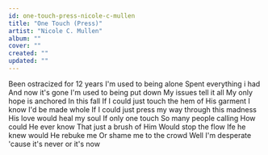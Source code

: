 ```yaml
---
id: one-touch-press-nicole-c-mullen
title: "One Touch (Press)"
artist: "Nicole C. Mullen"
album: ""
cover: ""
created: ""
updated: ""
---
```


Been ostracized for 12 years
I'm used to being alone
Spent everything i had
And now it's gone
I'm used to being put down
My issues tell it all
My only hope is anchored
In this fall
If I could just touch the hem of His garment
I know I'd be made whole
If I could just press my way through this madness
His love would heal my soul
If only one touch
So many people calling
How could He ever know
That just a brush of Him
Would stop the flow
Ife he knew would He rebuke me
Or shame me to the crowd
Well I'm desperate 'cause it's never or it's now